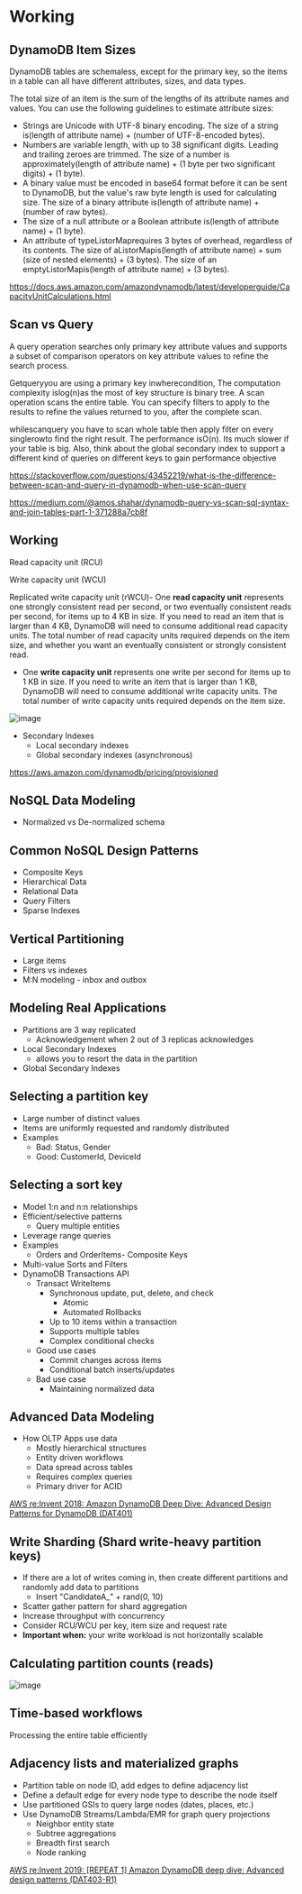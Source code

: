 # Working

## DynamoDB Item Sizes

DynamoDB tables are schemaless, except for the primary key, so the items in a table can all have different attributes, sizes, and data types.

The total size of an item is the sum of the lengths of its attribute names and values. You can use the following guidelines to estimate attribute sizes:

- Strings are Unicode with UTF-8 binary encoding. The size of a string is(length of attribute name) + (number of UTF-8-encoded bytes).
- Numbers are variable length, with up to 38 significant digits. Leading and trailing zeroes are trimmed. The size of a number is approximately(length of attribute name) + (1 byte per two significant digits) + (1 byte).
- A binary value must be encoded in base64 format before it can be sent to DynamoDB, but the value's raw byte length is used for calculating size. The size of a binary attribute is(length of attribute name) + (number of raw bytes).
- The size of a null attribute or a Boolean attribute is(length of attribute name) + (1 byte).
- An attribute of typeListorMaprequires 3 bytes of overhead, regardless of its contents. The size of aListorMapis(length of attribute name) + sum (size of nested elements) + (3 bytes). The size of an emptyListorMapis(length of attribute name) + (3 bytes).

https://docs.aws.amazon.com/amazondynamodb/latest/developerguide/CapacityUnitCalculations.html

## Scan vs Query

A query operation searches only primary key attribute values and supports a subset of comparison operators on key attribute values to refine the search process.

Getqueryyou are using a primary key inwherecondition, The computation complexity islog(n)as the most of key structure is binary tree.
A scan operation scans the entire table. You can specify filters to apply to the results to refine the values returned to you, after the complete scan.

whilescanquery you have to scan whole table then apply filter on every singlerowto find the right result. The performance isO(n). Its much slower if your table is big.
Also, think about the global secondary index to support a different kind of queries on different keys to gain performance objective

https://stackoverflow.com/questions/43452219/what-is-the-difference-between-scan-and-query-in-dynamodb-when-use-scan-query

https://medium.com/@amos.shahar/dynamodb-query-vs-scan-sql-syntax-and-join-tables-part-1-371288a7cb8f

## Working

Read capacity unit (RCU)

Write capacity unit (WCU)

Replicated write capacity unit (rWCU)- One **read capacity unit** represents one strongly consistent read per second, or two eventually consistent reads per second, for items up to 4 KB in size. If you need to read an item that is larger than 4 KB, DynamoDB will need to consume additional read capacity units. The total number of read capacity units required depends on the item size, and whether you want an eventually consistent or strongly consistent read.

- One **write capacity unit** represents one write per second for items up to 1 KB in size. If you need to write an item that is larger than 1 KB, DynamoDB will need to consume additional write capacity units. The total number of write capacity units required depends on the item size.

![image](../../../media/AWS-DynamoDB_Working-image1.jpg)

- Secondary Indexes
    - Local secondary indexes
    - Global secondary indexes (asynchronous)

https://aws.amazon.com/dynamodb/pricing/provisioned

## NoSQL Data Modeling

- Normalized vs De-normalized schema

## Common NoSQL Design Patterns

- Composite Keys
- Hierarchical Data
- Relational Data
- Query Filters
- Sparse Indexes

## Vertical Partitioning

- Large items
- Filters vs indexes
- M:N modeling - inbox and outbox

## Modeling Real Applications

- Partitions are 3 way replicated
    - Acknowledgement when 2 out of 3 replicas acknowledges
- Local Secondary Indexes
    - allows you to resort the data in the partition
- Global Secondary Indexes

## Selecting a partition key

- Large number of distinct values
- Items are uniformly requested and randomly distributed
- Examples
    - Bad: Status, Gender
    - Good: CustomerId, DeviceId

## Selecting a sort key

- Model 1:n and n:n relationships
- Efficient/selective patterns
    - Query multiple entities
- Leverage range queries
- Examples
    - Orders and OrderItems- Composite Keys
- Multi-value Sorts and Filters
- DynamoDB Transactions API
    - Transact WriteItems
        - Synchronous update, put, delete, and check
            - Atomic
            - Automated Rollbacks
        - Up to 10 items within a transaction
        - Supports multiple tables
        - Complex conditional checks
    - Good use cases
        - Commit changes across items
        - Conditional batch inserts/updates
    - Bad use case
        - Maintaining normalized data

## Advanced Data Modeling

- How OLTP Apps use data
    - Mostly hierarchical structures
    - Entity driven workflows
    - Data spread across tables
    - Requires complex queries
    - Primary driver for ACID

[AWS re:Invent 2018: Amazon DynamoDB Deep Dive: Advanced Design Patterns for DynamoDB (DAT401)](https://www.youtube.com/watch?v=HaEPXoXVf2k)

## Write Sharding (Shard write-heavy partition keys)

- If there are a lot of writes coming in, then create different partitions and randomly add data to partitions
    - Insert "CandidateA_" + rand(0, 10)
- Scatter gather pattern for shard aggregation
- Increase throughput with concurrency
- Consider RCU/WCU per key, item size and request rate
- **Important when:** your write workload is not horizontally scalable

## Calculating partition counts (reads)

![image](../../../media/AWS-DynamoDB_Working-image2.jpg)

## Time-based workflows

Processing the entire table efficiently

## Adjacency lists and materialized graphs

- Partition table on node ID, add edges to define adjacency list
- Define a default edge for every node type to describe the node itself
- Use partitioned GSIs to query large nodes (dates, places, etc.)
- Use DynamoDB Streams/Lambda/EMR for graph query projections
    - Neighbor entity state
    - Subtree aggregations
    - Breadth first search
    - Node ranking

[AWS re:Invent 2019: [REPEAT 1] Amazon DynamoDB deep dive: Advanced design patterns (DAT403-R1)](https://www.youtube.com/watch?v=6yqfmXiZTlM)
